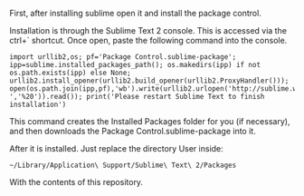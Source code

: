 First, after installing sublime open it and install the package control.

Installation is through the Sublime Text 2 console. This is accessed via the ctrl+` shortcut. Once open, paste the following command into the console.

    import urllib2,os; pf='Package Control.sublime-package'; ipp=sublime.installed_packages_path(); os.makedirs(ipp) if not os.path.exists(ipp) else None; urllib2.install_opener(urllib2.build_opener(urllib2.ProxyHandler())); open(os.path.join(ipp,pf),'wb').write(urllib2.urlopen('http://sublime.wbond.net/'+pf.replace(' ','%20')).read()); print('Please restart Sublime Text to finish installation')

This command creates the Installed Packages folder for you (if necessary), and then downloads the Package Control.sublime-package into it.


After it is installed. Just replace the directory User inside:

    ~/Library/Application\ Support/Sublime\ Text\ 2/Packages
    
With the contents of this repository.
